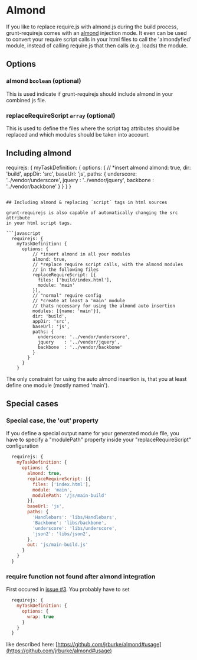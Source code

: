 # Almond

If you like to replace require.js with almond.js during the build process, grunt-requirejs comes with an [almond](https://github.com/jrburke/almond) injection mode.
It even can be used to convert your require script calls in your html files to call the 'almondyfied' module, instead of calling require.js
that then calls (e.g. loads) the module.

## Options

### almond ```boolean``` (optional)

This is used indicate if grunt-requirejs should include almond in your combined js file.


### replaceRequireScript ```array``` (optional)

This is used to define the files where the script tag attributes should be replaced
and which modules should be taken into account.

## Including almond

  requirejs: {
    myTaskDefinition: {
      options: {
          // *insert almond
          almond: true,
          dir: 'build',
          appDir: 'src',
          baseUrl: 'js',
          paths: {
            underscore: '../vendor/underscore',
            jquery    : '../vendor/jquery',
            backbone  : '../vendor/backbone'
          }
        }
      }
    }
```

## Including almond & replacing ´script´ tags in html sources

grunt-requirejs is also capable of automatically changing the src attribute
in your html script tags.

```javascript
  requirejs: {
    myTaskDefinition: {
      options: {
          // *insert almond in all your modules
          almond: true,
          // *replace require script calls, with the almond modules
          // in the following files
          replaceRequireScript: [{
            files: ['build/index.html'],
            module: 'main'
          }],
          // "normal" require config
          // *create at least a 'main' module
          // thats necessary for using the almond auto insertion
          modules: [{name: 'main'}],
          dir: 'build',
          appDir: 'src',
          baseUrl: 'js',
          paths: {
            underscore: '../vendor/underscore',
            jquery    : '../vendor/jquery',
            backbone  : '../vendor/backbone'
          }
        }
      }
    }
```

The only constraint for using the auto almond insertion is, that you at least define one module
(mostly named 'main').

## Special cases

### Special case, the 'out' property

If you define a special output name for your generated module file,
you have to specify a "modulePath" property inside your "replaceRequireScript" configuration

```javascript
  requirejs: {
    myTaskDefinition: {
      options: {
        almond: true,
        replaceRequireScript: [{
          files: ['index.html'],
          module: 'main',
          modulePath: '/js/main-build'
        }],
        baseUrl: 'js',
        paths: {
          'Handlebars': 'libs/Handlebars',
          'Backbone': 'libs/backbone',
          'underscore': 'libs/underscore',
          'json2': 'libs/json2',
        },
        out: 'js/main-build.js'
      }
    }
  }
```

### require function not found after almond integration
First occured in [issue #3](https://github.com/asciidisco/grunt-requirejs/issues/3).
You probably have to set

```javascript
  requirejs: {
    myTaskDefinition: {
      options: {
        wrap: true
      }
    }
  }
```

like described here: [https://github.com/jrburke/almond#usage](https://github.com/jrburke/almond#usage)
